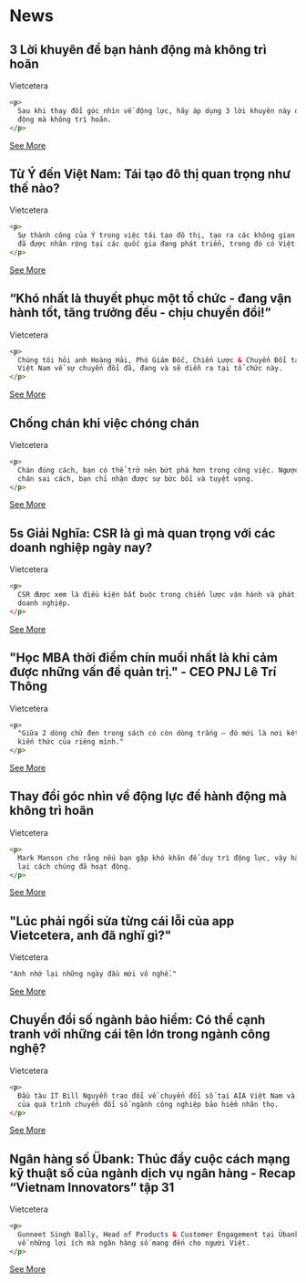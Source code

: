 # News

## 3 Lời khuyên để bạn hành động mà không trì hoãn

Vietcetera

```html
<p>
  Sau khi thay đổi góc nhìn về động lực, hãy áp dụng 3 lời khuyên này để hành
  động mà không trì hoãn.
</p>
```

[See More](https://vietcetera.com/vn/3-loi-khuyen-de-ban-hanh-dong-ma-khong-tri-hoan)

## Từ Ý đến Việt Nam: Tái tạo đô thị quan trọng như thế nào?

Vietcetera

```html
<p>
  Sự thành công của Ý trong việc tái tạo đô thị, tạo ra các không gian bền vững
  đã được nhân rộng tại các quốc gia đang phát triển, trong đó có Việt Nam.
</p>
```

[See More](https://vietcetera.com/vn/tu-y-den-viet-nam-tai-tao-do-thi-quan-trong-nhu-the-nao)

## “Khó nhất là thuyết phục một tổ chức - đang vận hành tốt, tăng trưởng đều - chịu chuyển đổi!”

Vietcetera

```html
<p>
  Chúng tôi hỏi anh Hoàng Hải, Phó Giám Đốc, Chiến Lược & Chuyển Đổi tại AIA
  Việt Nam về sự chuyển đổi đã, đang và sẽ diễn ra tại tổ chức này. 
</p>
```

[See More](https://vietcetera.com/vn/kho-nhat-la-thuyet-phuc-mot-to-chuc-dang-van-hanh-tot-tang-truong-deu-chiu-chuyen-doi)

## Chống chán khi việc chóng chán

Vietcetera

```html
<p>
  Chán đúng cách, bạn có thể trở nên bứt phá hơn trong công việc. Ngược lại nếu
  chán sai cách, bạn chỉ nhận được sự bức bối và tuyệt vọng.
</p>
```

[See More](https://vietcetera.com/vn/chong-chan-khi-viec-chong-chan)

## 5s Giải Nghĩa: CSR là gì mà quan trọng với các doanh nghiệp ngày nay?

Vietcetera

```html
<p>
  CSR được xem là điều kiện bắt buộc trong chiến lược vận hành và phát triển của
  doanh nghiệp.
</p>
```

[See More](https://vietcetera.com/vn/5s-giai-nghia-csr-la-gi-ma-quan-trong-voi-cac-doanh-nghiep-ngay-nay)

## "Học MBA thời điểm chín muồi nhất là khi cảm được những vấn đề quản trị." - CEO PNJ Lê Trí Thông

Vietcetera

```html
<p>
  "Giữa 2 dòng chữ đen trong sách có còn dòng trắng – đó mới là nơi kết tinh
  kiến thức của riêng mình."
</p>
```

[See More](https://vietcetera.com/vn/hoc-mba-thoi-diem-chin-muoi-nhat-la-khi-cam-duoc-nhung-van-de-quan-tri-ceo-pnj-le-tri-thong)

## Thay đổi góc nhìn về động lực để hành động mà không trì hoãn

Vietcetera

```html
<p>
  Mark Manson cho rằng nếu bạn gặp khó khăn để duy trì động lực, vậy hãy sắp xếp
  lại cách chúng đã hoạt động.
</p>
```

[See More](https://vietcetera.com/vn/thay-doi-goc-nhin-ve-dong-luc-de-hanh-dong-ma-khong-tri-hoan)

## "Lúc phải ngồi sửa từng cái lỗi của app Vietcetera, anh đã nghĩ gì?"

Vietcetera

```html
"Anh nhớ lại những ngày đầu mới vô nghề."
```

[See More](https://vietcetera.com/vn/luc-phai-ngoi-sua-tung-cai-loi-cua-app-vietcetera-anh-da-nghi-gi)

## Chuyển đổi số ngành bảo hiểm: Có thể cạnh tranh với những cái tên lớn trong ngành công nghệ?

Vietcetera

```html
<p>
  Đầu tàu IT Bill Nguyễn trao đổi về chuyển đổi số tại AIA Việt Nam và thử thách
  của quá trình chuyển đổi số ngành công nghiệp bảo hiểm nhân thọ.
</p>
```

[See More](https://vietcetera.com/vn/chuyen-doi-so-nganh-bao-hiem-co-the-canh-tranh-voi-nhung-cai-ten-lon-trong-nganh-cong-nghe)

## Ngân hàng số Übank: Thúc đẩy cuộc cách mạng kỹ thuật số của ngành dịch vụ ngân hàng - Recap “Vietnam Innovators” tập 31

Vietcetera

```html
<p>
  Gunneet Singh Bally, Head of Products & Customer Engagement tại Übank, chia sẻ
  về những lợi ích mà ngân hàng số mang đến cho người Việt.
</p>
```

[See More](https://vietcetera.com/vn/ngan-hang-so-bank-thuc-day-cuoc-cach-mang-ky-thuat-so-cua-nganh-dich-vu-ngan-hang-recap-vietnam-innovators-tap-31)
